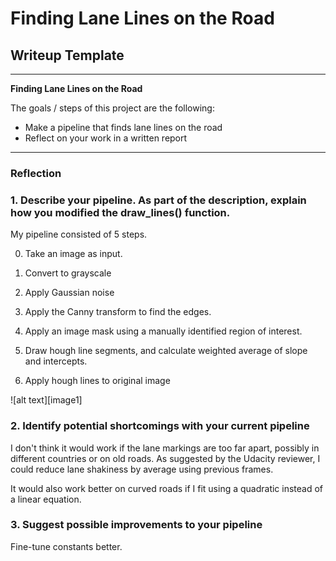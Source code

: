 # **Finding Lane Lines on the Road** 

## Writeup Template

---

**Finding Lane Lines on the Road**

The goals / steps of this project are the following:
* Make a pipeline that finds lane lines on the road
* Reflect on your work in a written report


---

### Reflection

### 1. Describe your pipeline. As part of the description, explain how you modified the draw_lines() function.

My pipeline consisted of 5 steps. 

0. Take an image as input.


1. Convert to grayscale
2. Apply Gaussian noise
3. Apply the Canny transform to find the edges.
4. Apply an image mask using a manually identified region of interest.
5. Draw hough line segments, and calculate weighted average of slope and intercepts.
6. Apply hough lines to original image

![alt text][image1]


### 2. Identify potential shortcomings with your current pipeline

I don't think it would work if the lane markings are too far apart, possibly in different countries or on old roads.
As suggested by the Udacity reviewer, I could reduce lane shakiness by average using previous frames.

It would also work better on curved roads if I fit using a quadratic instead of a linear equation.


### 3. Suggest possible improvements to your pipeline

Fine-tune constants better.
